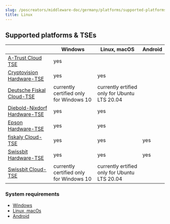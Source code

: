 ```yaml
---
slug: /poscreators/middleware-doc/germany/platforms/supported-platforms
title: Linux
---
```


## Supported platforms & TSEs

|                                                              | Windows                                 | Linux, macOS                                 | Android |
| ------------------------------------------------------------ | --------------------------------------- | -------------------------------------------- | ------- |
| [A-Trust Cloud TSE](../features/basics/tse-as-a-service/a-trust.md) | yes                                     |                                              |         |
| [Cryptovision Hardware-TSE](../features/basics/tse-as-a-service/cryptovision.md) | yes                                     | yes                                          |         |
| [Deutsche Fiskal Cloud-TSE](../features/basics/tse-as-a-service/deutsche-fiskal.md) | currently certified only for Windows 10 | currently ertified only for Ubuntu LTS 20.04 |         |
| [Diebold-Nixdorf Hardware-TSE](../features/basics/tse-as-a-service/diebold-nixdorf.md) | yes                                     | yes                                          |         |
| [Epson Hardware-TSE](../features/basics/tse-as-a-service/epson.md) | yes                                     | yes                                          |         |
| [fiskaly Cloud-TSE](../features/basics/tse-as-a-service/epson.md) | yes                                     | yes                                          | yes     |
| [Swissbit Hardware-TSE](../features/basics/tse-as-a-service/swissbit.md) | yes                                     | yes                                          | yes     |
| [Swissbit Cloud-TSE](../features/basics/tse-as-a-service/swissbit-cloud.md) | currently certified only for Windows 10 | currently ertified only for Ubuntu LTS 20.04 |         |

### System requirements

- [Windows](windows.md)
- [Linux, macOs](linux.md)
- [Android](android.md)